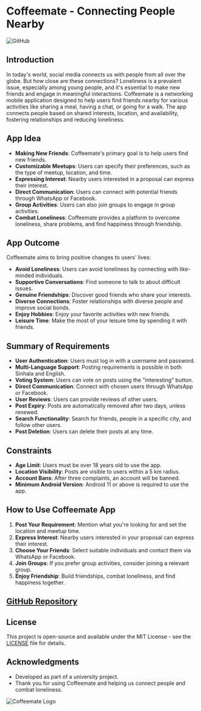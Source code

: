 # Coffeemate - Connecting People Nearby

![GitHub](https://img.shields.io/github/license/Lawo69/Coffeemate)

## Introduction

In today's world, social media connects us with people from all over the globe. But how close are these connections? Loneliness is a prevalent issue, especially among young people, and it's essential to make new friends and engage in meaningful interactions. Coffeemate is a networking mobile application designed to help users find friends nearby for various activities like sharing a meal, having a chat, or going for a walk. The app connects people based on shared interests, location, and availability, fostering relationships and reducing loneliness.

## App Idea

- **Making New Friends**: Coffeemate's primary goal is to help users find new friends.
- **Customizable Meetups**: Users can specify their preferences, such as the type of meetup, location, and time.
- **Expressing Interest**: Nearby users interested in a proposal can express their interest.
- **Direct Communication**: Users can connect with potential friends through WhatsApp or Facebook.
- **Group Activities**: Users can also join groups to engage in group activities.
- **Combat Loneliness**: Coffeemate provides a platform to overcome loneliness, share problems, and find happiness through friendship.

## App Outcome

Coffeemate aims to bring positive changes to users' lives:

- **Avoid Loneliness**: Users can avoid loneliness by connecting with like-minded individuals.
- **Supportive Conversations**: Find someone to talk to about difficult issues.
- **Genuine Friendships**: Discover good friends who share your interests.
- **Diverse Connections**: Foster relationships with diverse people and improve social bonds.
- **Enjoy Hobbies**: Enjoy your favorite activities with new friends.
- **Leisure Time**: Make the most of your leisure time by spending it with friends.

## Summary of Requirements

- **User Authentication**: Users must log in with a username and password.
- **Multi-Language Support**: Posting requirements is possible in both Sinhala and English.
- **Voting System**: Users can vote on posts using the "interesting" button.
- **Direct Communication**: Connect with chosen users through WhatsApp or Facebook.
- **User Reviews**: Users can provide reviews of other users.
- **Post Expiry**: Posts are automatically removed after two days, unless renewed.
- **Search Functionality**: Search for friends, people in a specific city, and follow other users.
- **Post Deletion**: Users can delete their posts at any time.

## Constraints

- **Age Limit**: Users must be over 18 years old to use the app.
- **Location Visibility**: Posts are visible to users within a 5 km radius.
- **Account Bans**: After three complaints, an account will be banned.
- **Minimum Android Version**: Android 11 or above is required to use the app.

## How to Use Coffeemate App

1. **Post Your Requirement**: Mention what you're looking for and set the location and meetup time.
2. **Express Interest**: Nearby users interested in your proposal can express their interest.
3. **Choose Your Friends**: Select suitable individuals and contact them via WhatsApp or Facebook.
4. **Join Groups**: If you prefer group activities, consider joining a relevant group.
5. **Enjoy Friendship**: Build friendships, combat loneliness, and find happiness together.

## [GitHub Repository](https://github.com/Lawo69/Coffeemate)

## License

This project is open-source and available under the MIT License - see the [LICENSE](LICENSE) file for details.

## Acknowledgments

- Developed as part of a university project.
- Thank you for using Coffeemate and helping us connect people and combat loneliness.

![Coffeemate Logo](/images/logo.png)
